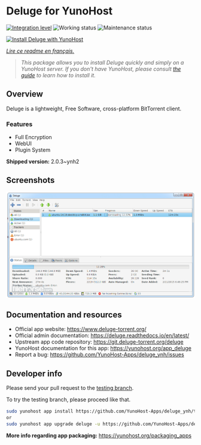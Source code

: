 <!--
N.B.: This README was automatically generated by https://github.com/YunoHost/apps/tree/master/tools/README-generator
It shall NOT be edited by hand.
-->

# Deluge for YunoHost

[![Integration level](https://dash.yunohost.org/integration/deluge.svg)](https://dash.yunohost.org/appci/app/deluge) ![Working status](https://ci-apps.yunohost.org/ci/badges/deluge.status.svg) ![Maintenance status](https://ci-apps.yunohost.org/ci/badges/deluge.maintain.svg)

[![Install Deluge with YunoHost](https://install-app.yunohost.org/install-with-yunohost.svg)](https://install-app.yunohost.org/?app=deluge)

*[Lire ce readme en français.](./README_fr.md)*

> *This package allows you to install Deluge quickly and simply on a YunoHost server.
If you don't have YunoHost, please consult [the guide](https://yunohost.org/#/install) to learn how to install it.*

## Overview

Deluge is a lightweight, Free Software, cross-platform BitTorrent client.

### Features

- Full Encryption
- WebUI
- Plugin System



**Shipped version:** 2.0.3~ynh2

## Screenshots

![Screenshot of Deluge](./doc/screenshots/screenshot.png)

## Documentation and resources

* Official app website: <https://www.deluge-torrent.org/>
* Official admin documentation: <https://deluge.readthedocs.io/en/latest/>
* Upstream app code repository: <https://git.deluge-torrent.org/deluge>
* YunoHost documentation for this app: <https://yunohost.org/app_deluge>
* Report a bug: <https://github.com/YunoHost-Apps/deluge_ynh/issues>

## Developer info

Please send your pull request to the [testing branch](https://github.com/YunoHost-Apps/deluge_ynh/tree/testing).

To try the testing branch, please proceed like that.

``` bash
sudo yunohost app install https://github.com/YunoHost-Apps/deluge_ynh/tree/testing --debug
or
sudo yunohost app upgrade deluge -u https://github.com/YunoHost-Apps/deluge_ynh/tree/testing --debug
```

**More info regarding app packaging:** <https://yunohost.org/packaging_apps>
